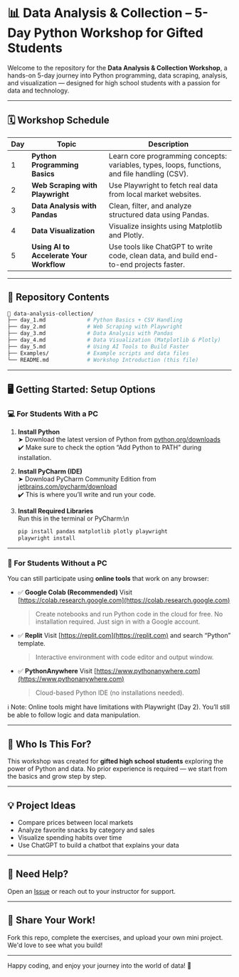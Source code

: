 # 📊 Data Analysis & Collection – 5-Day Python Workshop for Gifted Students

Welcome to the repository for the **Data Analysis & Collection Workshop**, a hands-on 5-day journey into Python programming, data scraping, analysis, and visualization — designed for high school students with a passion for data and technology.

---

## 🗓️ Workshop Schedule

| Day | Topic                                   | Description |
|-----|-----------------------------------------|-------------|
| 1   | **Python Programming Basics**           | Learn core programming concepts: variables, types, loops, functions, and file handling (CSV). |
| 2   | **Web Scraping with Playwright**        | Use Playwright to fetch real data from local market websites. |
| 3   | **Data Analysis with Pandas**           | Clean, filter, and analyze structured data using Pandas. |
| 4   | **Data Visualization**                  | Visualize insights using Matplotlib and Plotly. |
| 5   | **Using AI to Accelerate Your Workflow**| Use tools like ChatGPT to write code, clean data, and build end-to-end projects faster. |

---

## 📁 Repository Contents

```bash
📂 data-analysis-collection/
├── day_1.md             # Python Basics + CSV Handling
├── day_2.md             # Web Scraping with Playwright
├── day_3.md             # Data Analysis with Pandas
├── day_4.md             # Data Visualization (Matplotlib & Plotly)
├── day_5.md             # Using AI Tools to Build Faster
├── Examples/            # Example scripts and data files
└── README.md            # Workshop Introduction (this file)
````

---

## 🖥️ Getting Started: Setup Options

### 💻 For Students With a PC

1. **Install Python**  
   ➤ Download the latest version of Python from [python.org/downloads](https://www.python.org/downloads)  
   ✔️ Make sure to check the option “Add Python to PATH” during installation.

2. **Install PyCharm (IDE)**  
   ➤ Download PyCharm Community Edition from [jetbrains.com/pycharm/download](https://www.jetbrains.com/pycharm/download)  
   ✔️ This is where you’ll write and run your code.

3. **Install Required Libraries**  
   Run this in the terminal or PyCharm:\n
   ```bash
   pip install pandas matplotlib plotly playwright
   playwright install
    ````
---

### 📱 For Students Without a PC

You can still participate using **online tools** that work on any browser:

* ✅ **Google Colab (Recommended)**
  Visit [https://colab.research.google.com](https://colab.research.google.com)

  > Create notebooks and run Python code in the cloud for free.
  > No installation required. Just sign in with a Google account.

* ✅ **Replit**
  Visit [https://replit.com](https://replit.com) and search “Python” template.

  > Interactive environment with code editor and output window.

* ✅ **PythonAnywhere**
  Visit [https://www.pythonanywhere.com](https://www.pythonanywhere.com)

  > Cloud-based Python IDE (no installations needed).

ℹ️ Note: Online tools might have limitations with Playwright (Day 2). You’ll still be able to follow logic and data manipulation.

---

## 🎒 Who Is This For?

This workshop was created for **gifted high school students** exploring the power of Python and data. No prior experience is required — we start from the basics and grow step by step.

---

## 💡 Project Ideas

* Compare prices between local markets
* Analyze favorite snacks by category and sales
* Visualize spending habits over time
* Use ChatGPT to build a chatbot that explains your data

---

## 🙋 Need Help?

Open an [Issue](https://github.com/AhmadJTayeb/mawhiba-2025/issues) or reach out to your instructor for support.

---

## 📢 Share Your Work!

Fork this repo, complete the exercises, and upload your own mini project. We'd love to see what you build!

---

Happy coding, and enjoy your journey into the world of data! 🚀

